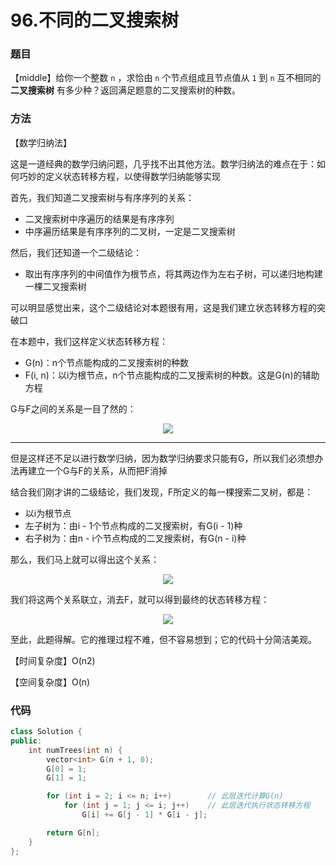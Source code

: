 # 96.不同的二叉搜索树

### 题目

【middle】给你一个整数 `n` ，求恰由 `n` 个节点组成且节点值从 `1` 到 `n` 互不相同的 **二叉搜索树** 有多少种？返回满足题意的二叉搜索树的种数。

### 方法

【数学归纳法】

这是一道经典的数学归纳问题，几乎找不出其他方法。数学归纳法的难点在于：如何巧妙的定义状态转移方程，以使得数学归纳能够实现

首先，我们知道二叉搜索树与有序序列的关系：

- 二叉搜索树中序遍历的结果是有序序列
- 中序遍历结果是有序序列的二叉树，一定是二叉搜索树

然后，我们还知道一个二级结论：

- 取出有序序列的中间值作为根节点，将其两边作为左右子树，可以递归地构建一棵二叉搜索树

可以明显感觉出来，这个二级结论对本题很有用，这是我们建立状态转移方程的突破口

在本题中，我们这样定义状态转移方程：

- G(n)：n个节点能构成的二叉搜索树的种数
- F(i, n)：以i为根节点，n个节点能构成的二叉搜索树的种数。这是G(n)的辅助方程

G与F之间的关系是一目了然的：

<div style="text-align: center">
<img src="https://github.com/gaoqizhong/LeetCode-Manuscript/blob/main/images/20220529-04.png"/>
</div>

****

但是这样还不足以进行数学归纳，因为数学归纳要求只能有G，所以我们必须想办法再建立一个G与F的关系，从而把F消掉

结合我们刚才讲的二级结论，我们发现，F所定义的每一棵搜索二叉树，都是：

- 以i为根节点
- 左子树为：由i - 1个节点构成的二叉搜索树，有G(i - 1)种
- 右子树为：由n - i个节点构成的二叉搜索树，有G(n - i)种

那么，我们马上就可以得出这个关系：

<div style="text-align: center">
<img src="https://github.com/gaoqizhong/LeetCode-Manuscript/blob/main/images/20220529-05.png"/>
</div>

我们将这两个关系联立，消去F，就可以得到最终的状态转移方程：

<div style="text-align: center">
<img src="https://github.com/gaoqizhong/LeetCode-Manuscript/blob/main/images/20220529-06.png"/>
</div>

至此，此题得解。它的推理过程不难，但不容易想到；它的代码十分简洁美观。

【时间复杂度】O(n2)

【空间复杂度】O(n)

### 代码

```cpp
class Solution {
public:
    int numTrees(int n) {
        vector<int> G(n + 1, 0);
        G[0] = 1;
        G[1] = 1;

        for (int i = 2; i <= n; i++)		// 此层迭代计算G(n)
            for (int j = 1; j <= i; j++)	// 此层迭代执行状态转移方程
                G[i] += G[j - 1] * G[i - j];

        return G[n];
    }
};
```
